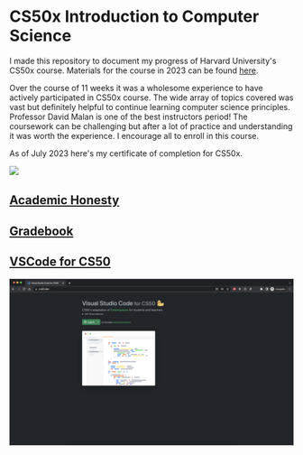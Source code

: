 # CS50x Introduction to Computer Science

I made this repository to document my progress of Harvard University's CS50x course. Materials for the course in 2023 can be found <a href="https://cs50.harvard.edu/x/2023">here</a>. 

Over the course of 11 weeks it was a wholesome experience to have actively participated in CS50x course. The wide array of topics covered was vast but definitely helpful to continue learning computer science principles. Professor David Malan is one of the best instructors period! The coursework can be challenging but after a lot of practice and understanding it was worth the experience. I encourage all to enroll in this course. 

As of July 2023 here's my certificate of completion for CS50x. 

<img src="https://certificates.cs50.io/06dce319-c886-45fc-87d4-577b222eecce.png?size=letter">

<h2><a href="https://cs50.harvard.edu/x/2023/honesty/">Academic Honesty</a></h2>

<h2><a href="https://cs50.me/cs50x">Gradebook</a></h2>

<h2><a href="https://cs50.dev">VSCode for CS50</a></h2>

<img src="static/cs50-dev.png">
